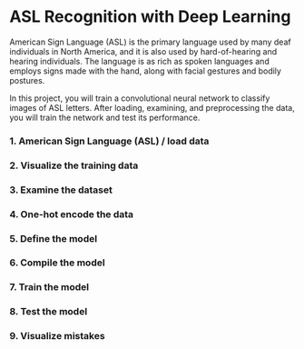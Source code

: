 # ASL Recognition with Deep Learning

American Sign Language (ASL) is the primary language used by many deaf individuals in North America, and it is also used by hard-of-hearing and hearing individuals. The language is as rich as spoken languages and employs signs made with the hand, along with facial gestures and bodily postures.

In this project, you will train a convolutional neural network to classify images of ASL letters. After loading, examining, and preprocessing the data, you will train the network and test its performance.


### 1. American Sign Language (ASL) / load data

### 2. Visualize the training data

### 3. Examine the dataset

### 4. One-hot encode the data

### 5. Define the model

### 6. Compile the model

### 7. Train the model

### 8. Test the model

### 9. Visualize mistakes
